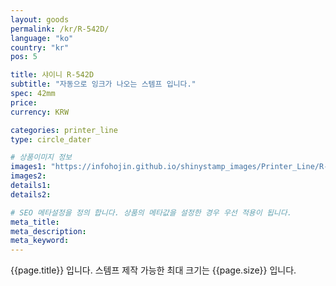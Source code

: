 ```yaml
---
layout: goods
permalink: /kr/R-542D/
language: "ko"
country: "kr"
pos: 5

title: 샤이니 R-542D
subtitle: "자동으로 잉크가 나오는 스템프 입니다."
spec: 42mm
price: 
currency: KRW

categories: printer_line
type: circle_dater

# 상품이미지 정보
images1: "https://infohojin.github.io/shinystamp_images/Printer_Line/R-542D/R-542D_1.jpg"
images2:
details1:
details2:    

# SEO 메타설정을 정의 합니다. 상품의 메타값을 설정한 경우 우선 적용이 됩니다.
meta_title: 
meta_description:
meta_keyword:
---
```


{{page.title}} 입니다. 스템프 제작 가능한 최대 크기는 {{page.size}} 입니다.